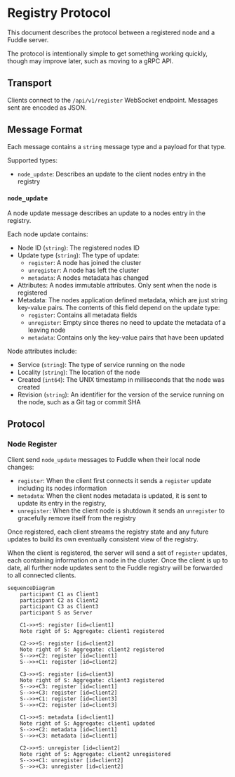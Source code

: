 # Registry Protocol
This document describes the protocol between a registered node and a Fuddle
server.

The protocol is intentionally simple to get something working quickly, though
may improve later, such as moving to a gRPC API.

## Transport
Clients connect to the `/api/v1/register` WebSocket endpoint. Messages sent
are encoded as JSON.

## Message Format
Each message contains a `string` message type and a payload for that type.

Supported types:
* `node_update`: Describes an update to the client nodes entry in the registry

### `node_update`
A node update message describes an update to a nodes entry in the registry.

Each node update contains:
* Node ID (`string`): The registered nodes ID
* Update type (`string`): The type of update:
	* `register`: A node has joined the cluster
	* `unregister`: A node has left the cluster
	* `metadata`: A nodes metadata has changed
* Attributes: A nodes immutable attributes. Only sent when the node is
registered
* Metadata: The nodes application defined metadata, which are just string
key-value pairs. The contents of this field depend on the update type:
	* `register`: Contains all metadata fields
	* `unregister`: Empty since theres no need to update the metadata of a leaving
node
	* `metadata`: Contains only the key-value pairs that have been updated

Node attributes include:
* Service (`string`): The type of service running on the node
* Locality (`string`): The location of the node
* Created (`int64`): The UNIX timestamp in milliseconds that the node was
created
* Revision (`string`): An identifier for the version of the service running on
the node, such as a Git tag or commit SHA

## Protocol

### Node Register
Client send `node_update` messages to Fuddle when their local node changes:
* `register`: When the client first connects it sends a `register` update
including its nodes information
* `metadata`: When the client nodes metadata is updated, it is sent to update
its entry in the registry,
* `unregister`: When the client node is shutdown it sends an `unregister` to
gracefully remove itself from the registry

Once registered, each client streams the registry state and any future updates
to build its own eventually consistent view of the registry.

When the client is registered, the server will send a set of `register`
updates, each containing information on a node in the cluster. Once the client
is up to date, all further node updates sent to the Fuddle registry will be
forwarded to all connected clients.

```mermaid
sequenceDiagram
    participant C1 as Client1
    participant C2 as Client2
    participant C3 as Client3
    participant S as Server

    C1->>+S: register [id=client1]
    Note right of S: Aggregate: client1 registered

    C2->>+S: register [id=client2]
    Note right of S: Aggregate: client2 registered
    S-->>+C2: register [id=client1]
    S-->>+C1: register [id=client2]

    C3->>+S: register [id=client3]
    Note right of S: Aggregate: client3 registered
    S-->>+C3: register [id=client1]
    S-->>+C3: register [id=client2]
    S-->>+C1: register [id=client3]
    S-->>+C2: register [id=client3]

    C1->>+S: metadata [id=client1]
    Note right of S: Aggregate: client1 updated
    S-->>+C2: metadata [id=client1]
    S-->>+C3: metadata [id=client1]

    C2->>+S: unregister [id=client2]
    Note right of S: Aggregate: client2 unregistered
    S-->>+C1: unregister [id=client2]
    S-->>+C3: unregister [id=client2]
```
